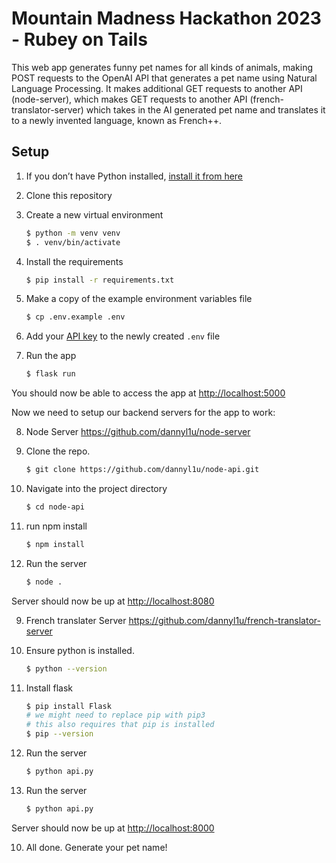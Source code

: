 # Mountain Madness Hackathon 2023 - Rubey on Tails

This web app generates funny pet names for all kinds of animals, making POST requests to the OpenAI API that generates a pet name using Natural Language Processing. It makes additional GET requests to another API (node-server), which makes GET requests to another API (french-translator-server) which takes in the AI generated pet name and translates it to a newly invented language, known as French++. 

## Setup

1. If you don’t have Python installed, [install it from here](https://www.python.org/downloads/)

2. Clone this repository


3. Create a new virtual environment

   ```bash
   $ python -m venv venv
   $ . venv/bin/activate
   ```

4. Install the requirements

   ```bash
   $ pip install -r requirements.txt
   ```

5. Make a copy of the example environment variables file

   ```bash
   $ cp .env.example .env
   ```

6. Add your [API key](https://beta.openai.com/account/api-keys) to the newly created `.env` file

7. Run the app

   ```bash
   $ flask run
   ```

You should now be able to access the app at [http://localhost:5000](http://localhost:5000)

Now we need to setup our backend servers for the app to work:

8. Node Server
https://github.com/dannyl1u/node-server

1. Clone the repo. 

   ```bash
   $ git clone https://github.com/dannyl1u/node-api.git
   ```

2. Navigate into the project directory

   ```bash
   $ cd node-api
   ```

3. run npm install

   ```bash
   $ npm install
   ```

4. Run the server

   ```bash
   $ node .
   ```

Server should now be up at [http://localhost:8080](http://localhost:8080)

9. French translater Server
https://github.com/dannyl1u/french-translator-server
1. Ensure python is installed.

   ```bash
   $ python --version
   ```
2. Install flask

   ```bash
   $ pip install Flask
   # we might need to replace pip with pip3
   # this also requires that pip is installed
   $ pip --version
   ```

3. Run the server

   ```bash
   $ python api.py
   ```
   
4. Run the server

   ```bash
   $ python api.py
   ```
   
Server should now be up at [http://localhost:8000](http://localhost:8000)

10. All done. Generate your pet name!
